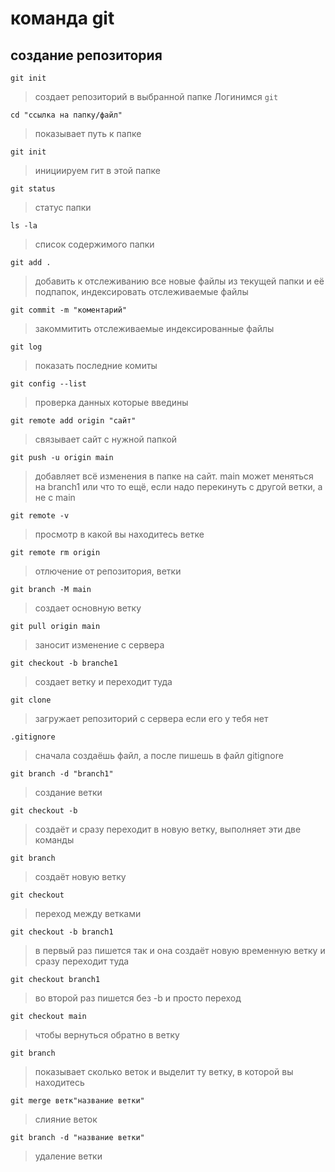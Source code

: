 # команда git
## создание репозитория 
`git init`
>создает репозиторий в выбранной папке
>Логинимся 
`git` 
```
cd "ссылка на папку/файл"
```
>показывает путь к папке
```
git init
```
>инициируем гит в этой папке
```
git status
```
>статус папки
```
ls -la
```
>cписок содержимого папки
```
git add .
```
>добавить к отслеживанию все новые файлы из текущей папки и её подпапок, индексировать отслеживаемые файлы
```
git commit -m "коментарий"
```
>закоммитить отслеживаемые индексированные файлы 
```
git log
```
>показать последние комиты
```
git config --list
```
>проверка данных которые введины 
```
git remote add origin "сайт"
```
>связывает сайт с нужной папкой
```
git push -u origin main
```
>добавляет всё изменения в папке на сайт. main может меняться на branch1 или что то ещё, если надо перекинуть с другой ветки, а не с main
```
git remote -v
```
>просмотр в какой вы находитесь ветке
```
git remote rm origin
```
>отлючение от репозитория, ветки
```
git branch -M main
```
>создает основную ветку
```
git pull origin main
```
>заносит изменение с сервера
```
git checkout -b branche1
```
>создает ветку и переходит туда
```
git clone
```
> загружает репозиторий с сервера если его у тебя нет
```
.gitignore 
```
>сначала создаёшь файл, а после пишешь в файл gitignore
```
git branch -d "branch1"
```
>создание ветки
```
git checkout -b
```
>создаёт и сразу переходит в новую ветку, выполняет эти две команды
```
git branch
```
>создаёт новую ветку
```
git checkout
```
>переход между ветками
```
git checkout -b branch1
```
>в первый раз пишется так и она создаёт новую временную ветку и сразу переходит туда
```
git checkout branch1
```
>во второй раз пишется без -b и просто переход
```
git checkout main
```
>чтобы вернуться обратно в ветку
```
git branch
```
>показывает сколько веток и выделит ту ветку, в которой вы находитесь
```
git merge ветк"название ветки"
```
>слияние веток
```
git branch -d "название ветки"
```
>удаление ветки
